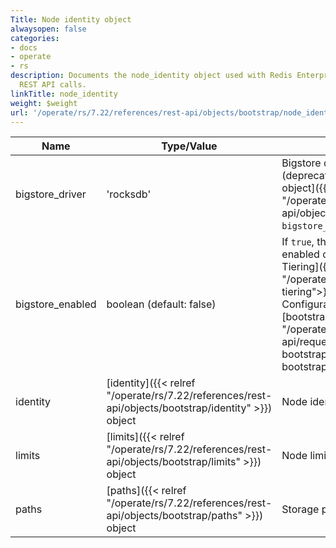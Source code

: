 ```yaml
---
Title: Node identity object
alwaysopen: false
categories:
- docs
- operate
- rs
description: Documents the node_identity object used with Redis Enterprise Software
  REST API calls.
linkTitle: node_identity
weight: $weight
url: '/operate/rs/7.22/references/rest-api/objects/bootstrap/node_identity/'
---
```


| Name | Type/Value | Description |
|------|------------|-------------|
| bigstore_driver | 'rocksdb' | Bigstore driver name or none (deprecated, use the [cluster object]({{< relref "/operate/rs/7.22/references/rest-api/objects/cluster" >}})'s `bigstore_driver` instead) |
| bigstore_enabled | boolean (default: false) | If `true`, then flash storage is enabled on this node for [Auto Tiering]({{<relref "/operate/rs/7.22/databases/auto-tiering">}}) databases. Configurable during [bootstrapping]({{<relref "/operate/rs/7.22/references/rest-api/requests/bootstrap#post-bootstrap">}}). After bootstrapping, it is read-only. |
| identity | [identity]({{< relref "/operate/rs/7.22/references/rest-api/objects/bootstrap/identity" >}}) object | Node identity |
| limits | [limits]({{< relref "/operate/rs/7.22/references/rest-api/objects/bootstrap/limits" >}}) object | Node limits |
| paths | [paths]({{< relref "/operate/rs/7.22/references/rest-api/objects/bootstrap/paths" >}}) object | Storage paths object |
